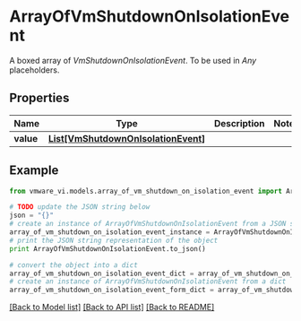 # ArrayOfVmShutdownOnIsolationEvent

A boxed array of *VmShutdownOnIsolationEvent*. To be used in *Any* placeholders. 

## Properties
Name | Type | Description | Notes
------------ | ------------- | ------------- | -------------
**value** | [**List[VmShutdownOnIsolationEvent]**](VmShutdownOnIsolationEvent.md) |  | 

## Example

```python
from vmware_vi.models.array_of_vm_shutdown_on_isolation_event import ArrayOfVmShutdownOnIsolationEvent

# TODO update the JSON string below
json = "{}"
# create an instance of ArrayOfVmShutdownOnIsolationEvent from a JSON string
array_of_vm_shutdown_on_isolation_event_instance = ArrayOfVmShutdownOnIsolationEvent.from_json(json)
# print the JSON string representation of the object
print ArrayOfVmShutdownOnIsolationEvent.to_json()

# convert the object into a dict
array_of_vm_shutdown_on_isolation_event_dict = array_of_vm_shutdown_on_isolation_event_instance.to_dict()
# create an instance of ArrayOfVmShutdownOnIsolationEvent from a dict
array_of_vm_shutdown_on_isolation_event_form_dict = array_of_vm_shutdown_on_isolation_event.from_dict(array_of_vm_shutdown_on_isolation_event_dict)
```
[[Back to Model list]](../README.md#documentation-for-models) [[Back to API list]](../README.md#documentation-for-api-endpoints) [[Back to README]](../README.md)


